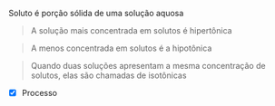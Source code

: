 Soluto é porção sólida de uma solução aquosa
> A solução mais concentrada em solutos é hipertônica


> A menos concentrada em solutos é a hipotônica


> Quando duas soluções apresentam a mesma concentração de solutos, elas são chamadas de isotônicas


- [x] Processo 
